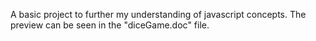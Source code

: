 A basic project to further my understanding of javascript concepts.
The preview can be seen in the "diceGame.doc" file.

